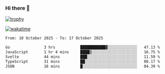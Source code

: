 ### Hi there 👋

[![trophy](https://github-profile-trophy.vercel.app/?username=cxnky&theme=dracula)](https://github.com/ryo-ma/github-profile-trophy)

[![wakatime](https://wakatime.com/badge/user/1c39c599-5497-41b9-a5be-2c4676e7fd23.svg)](https://wakatime.com/@1c39c599-5497-41b9-a5be-2c4676e7fd23)
<!--START_SECTION:waka-->

```txt
From: 10 October 2025 - To: 17 October 2025

Go               3 hrs           ███████████▓░░░░░░░░░░░░░   47.13 %
JavaScript       1 hr 4 mins     ████▒░░░░░░░░░░░░░░░░░░░░   16.75 %
Svelte           44 mins         ███░░░░░░░░░░░░░░░░░░░░░░   11.59 %
TypeScript       31 mins         ██░░░░░░░░░░░░░░░░░░░░░░░   08.17 %
JSON             16 mins         █░░░░░░░░░░░░░░░░░░░░░░░░   04.39 %
```

<!--END_SECTION:waka-->
